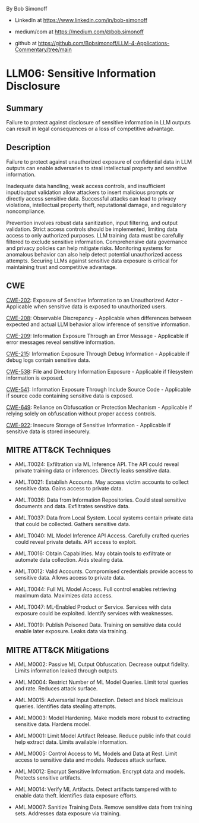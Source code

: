 By Bob Simonoff

- LinkedIn at https://www.linkedin.com/in/bob-simonoff

- medium/com at https://medium.com/@bob.simonoff

- github at https://github.com/Bobsimonoff/LLM-4-Applications-Commentary/tree/main


# LLM06: Sensitive Information Disclosure

## Summary
Failure to protect against disclosure of sensitive information in LLM outputs can result in legal consequences or a loss of competitive advantage.

## Description

Failure to protect against unauthorized exposure of confidential data in LLM outputs can enable adversaries to steal intellectual property and sensitive information. 

Inadequate data handling, weak access controls, and insufficient input/output validation allow attackers to insert malicious prompts or directly access sensitive data. Successful attacks can lead to privacy violations, intellectual property theft, reputational damage, and regulatory noncompliance.

Prevention involves robust data sanitization, input filtering, and output validation. Strict access controls should be implemented, limiting data access to only authorized purposes. LLM training data must be carefully filtered to exclude sensitive information. Comprehensive data governance and privacy policies can help mitigate risks. Monitoring systems for anomalous behavior can also help detect potential unauthorized access attempts. Securing LLMs against sensitive data exposure is critical for maintaining trust and competitive advantage.

## CWE

[CWE-202](https://cwe.mitre.org/data/definitions/202.html): Exposure of Sensitive Information to an Unauthorized Actor - Applicable when sensitive data is exposed to unauthorized users.

[CWE-208](https://cwe.mitre.org/data/definitions/208.html): Observable Discrepancy - Applicable when differences between expected and actual LLM behavior allow inference of sensitive information.

[CWE-209](https://cwe.mitre.org/data/definitions/209.html): Information Exposure Through an Error Message - Applicable if error messages reveal sensitive information. 

[CWE-215](https://cwe.mitre.org/data/definitions/215.html): Information Exposure Through Debug Information - Applicable if debug logs contain sensitive data.

[CWE-538](https://cwe.mitre.org/data/definitions/538.html): File and Directory Information Exposure - Applicable if filesystem information is exposed.

[CWE-541](https://cwe.mitre.org/data/definitions/541.html): Information Exposure Through Include Source Code - Applicable if source code containing sensitive data is exposed.

[CWE-649](https://cwe.mitre.org/data/definitions/649.html): Reliance on Obfuscation or Protection Mechanism - Applicable if relying solely on obfuscation without proper access controls.

[CWE-922](https://cwe.mitre.org/data/definitions/922.html): Insecure Storage of Sensitive Information - Applicable if sensitive data is stored insecurely.


## MITRE ATT&CK Techniques

- AML.T0024: Exfiltration via ML Inference API. The API could reveal private training data or inferences. Directly leaks sensitive data.

- AML.T0021: Establish Accounts. May access victim accounts to collect sensitive data. Gains access to private data. 

- AML.T0036: Data from Information Repositories. Could steal sensitive documents and data. Exfiltrates sensitive data.

- AML.T0037: Data from Local System. Local systems contain private data that could be collected. Gathers sensitive data. 

- AML.T0040: ML Model Inference API Access. Carefully crafted queries could reveal private details. API access to exploit.

- AML.T0016: Obtain Capabilities. May obtain tools to exfiltrate or automate data collection. Aids stealing data.

- AML.T0012: Valid Accounts. Compromised credentials provide access to sensitive data. Allows access to private data.

- AML.T0044: Full ML Model Access. Full control enables retrieving maximum data. Maximizes data access. 

- AML.T0047: ML-Enabled Product or Service. Services with data exposure could be exploited. Identify services with weaknesses.

- AML.T0019: Publish Poisoned Data. Training on sensitive data could enable later exposure. Leaks data via training.

## MITRE ATT&CK Mitigations

- AML.M0002: Passive ML Output Obfuscation. Decrease output fidelity. Limits information leaked through outputs.

- AML.M0004: Restrict Number of ML Model Queries. Limit total queries and rate. Reduces attack surface. 

- AML.M0015: Adversarial Input Detection. Detect and block malicious queries. Identifies data stealing attempts.

- AML.M0003: Model Hardening. Make models more robust to extracting sensitive data. Hardens model. 

- AML.M0001: Limit Model Artifact Release. Reduce public info that could help extract data. Limits available information.

- AML.M0005: Control Access to ML Models and Data at Rest. Limit access to sensitive data and models. Reduces attack surface.

- AML.M0012: Encrypt Sensitive Information. Encrypt data and models. Protects sensitive artifacts. 

- AML.M0014: Verify ML Artifacts. Detect artifacts tampered with to enable data theft. Identifies data exposure efforts.

- AML.M0007: Sanitize Training Data. Remove sensitive data from training sets. Addresses data exposure via training. 


